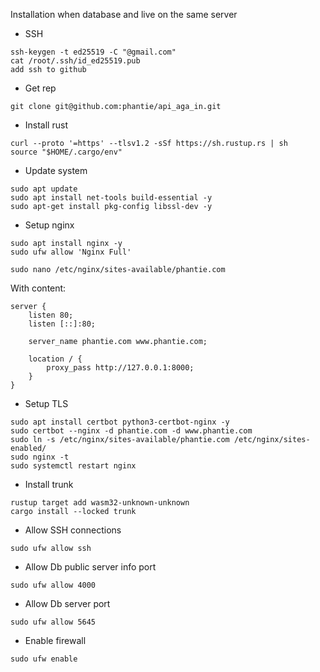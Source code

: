 Installation when database and live on the same server

- SSH
```
ssh-keygen -t ed25519 -C "@gmail.com"
cat /root/.ssh/id_ed25519.pub
add ssh to github
```
- Get rep
```
git clone git@github.com:phantie/api_aga_in.git
```
- Install rust
```
curl --proto '=https' --tlsv1.2 -sSf https://sh.rustup.rs | sh
source "$HOME/.cargo/env"
```
- Update system
```
sudo apt update
sudo apt install net-tools build-essential -y
sudo apt-get install pkg-config libssl-dev -y
```
- Setup nginx
```
sudo apt install nginx -y
sudo ufw allow 'Nginx Full'
```
```
sudo nano /etc/nginx/sites-available/phantie.com
```
With content:
```
server {
    listen 80;
    listen [::]:80;

    server_name phantie.com www.phantie.com;

    location / {
        proxy_pass http://127.0.0.1:8000;
    }
}
```

- Setup TLS
```
sudo apt install certbot python3-certbot-nginx -y
sudo certbot --nginx -d phantie.com -d www.phantie.com
sudo ln -s /etc/nginx/sites-available/phantie.com /etc/nginx/sites-enabled/
sudo nginx -t
sudo systemctl restart nginx
```

- Install trunk
```
rustup target add wasm32-unknown-unknown
cargo install --locked trunk
```
- Allow SSH connections
```
sudo ufw allow ssh
```
- Allow Db public server info port

```
sudo ufw allow 4000
```
- Allow Db server port
```
sudo ufw allow 5645
```
- Enable firewall
```
sudo ufw enable
```
